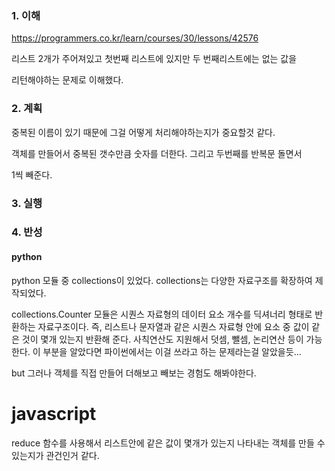 ### 1. 이해

https://programmers.co.kr/learn/courses/30/lessons/42576

리스트 2개가 주어져있고 첫번째 리스트에 있지만 두 번째리스트에는 없는 값을

리턴해야하는 문제로 이해했다. 

### 2. 계획

중복된 이름이 있기 때문에 그걸 어떻게 처리해야하는지가 중요할것 같다.

객체를 만들어서 중복된 갯수만큼 숫자를 더한다. 그리고 두번째를 반복문 돌면서

1씩 빼준다.

### 3. 실행



### 4. 반성

#### python


python 모듈 중 collections이 있었다. collections는 다양한 자료구조를 확장하여 제작되었다.

collections.Counter 모듈은 시퀀스 자료형의 데이터 요소 개수를 딕셔너리 형태로 반환하는 자료구조이다. 즉, 리스트나 문자열과 같은 시퀀스 자료형 안에 요소 중 값이 같은 것이 몇개 있는지 반환해 준다. 사칙연산도 지원해서 덧셈, 뺄셈, 논리연산 등이 가능한다. 이 부분을 알았다면 파이썬에서는 이걸 쓰라고 하는 문제라는걸 알았을듯...

but 그러나 객체를 직접 만들어 더해보고 빼보는 경험도 해봐야한다.


# javascript

reduce 함수를 사용해서 리스트안에 같은 값이 몇개가 있는지 나타내는 객체를 만들 수 있는지가 관건인거 같다.

